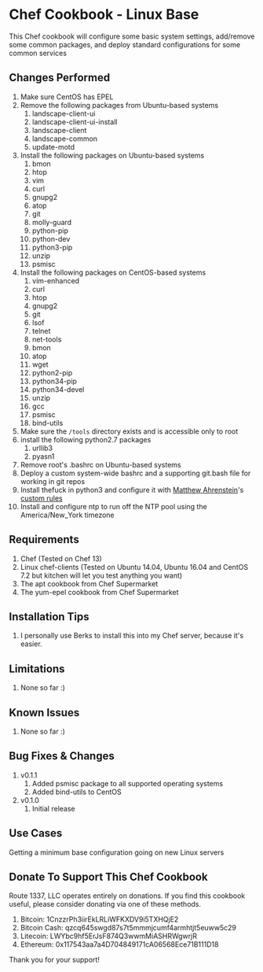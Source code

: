 Chef Cookbook - Linux Base
==============
This Chef cookbook will configure some basic system settings, add/remove some common packages, and deploy standard configurations for some common services  

Changes Performed
------------
1. Make sure CentOS has EPEL
2. Remove the following packages from Ubuntu-based systems
    1. landscape-client-ui
    2. landscape-client-ui-install
    3. landscape-client
    4. landscape-common
    5. update-motd
3. Install the following packages on Ubuntu-based systems
    1. bmon
    2. htop
    3. vim
    4. curl
    5. gnupg2
    6. atop
    7. git
    8. molly-guard
    9. python-pip
    10. python-dev
    11. python3-pip
    12. unzip
    13. psmisc
4. Install the following packages on CentOS-based systems
    1. vim-enhanced
    2. curl
    3. htop
    4. gnupg2
    5. git
    6. lsof
    7. telnet
    8. net-tools
    9. bmon
    10. atop
    11. wget
    12. python2-pip
    13. python34-pip
    14. python34-devel
    15. unzip
    16. gcc
    17. psmisc
    18. bind-utils
5. Make sure the `/tools` directory exists and is accessible only to root
6. install the following python2.7 packages
    1. urllib3
    2. pyasn1
7. Remove root's .bashrc on Ubuntu-based systems
8. Deploy a custom system-wide bashrc and a supporting git.bash file for working in git repos
9. Install thefuck in python3 and configure it with [Matthew Ahrenstein](https://www.ahrenstein.com)'s [custom rules](https://github.com/ahrenstein/thefuck-rules)
10. Install and configure ntp to run off the NTP pool using the America/New_York timezone

Requirements
------------
1. Chef (Tested on Chef 13)
2. Linux chef-clients (Tested on Ubuntu 14.04, Ubuntu 16.04 and CentOS 7.2 but kitchen will let you test anything you want)
3. The apt cookbook from Chef Supermarket
4. The yum-epel cookbook from Chef Supermarket

Installation Tips
------------

1. I personally use Berks to install this into my Chef server, because it's easier.

Limitations
------------
 1. None so far :)

Known Issues
------------
1. None so far :)

Bug Fixes & Changes
------------

1. v0.1.1
    1. Added psmisc package to all supported operating systems
    2. Added bind-utils to CentOS
2. v0.1.0
    1. Initial release

Use Cases
------------
Getting a minimum base configuration going on new Linux servers 

Donate To Support This Chef Cookbook
------------
Route 1337, LLC operates entirely on donations. If you find this cookbook useful, please consider donating via one of these methods.

1. Bitcoin: 1CnzzrPh3iirEkLRLiWFKXDV9i5TXHQjE2
2. Bitcoin Cash: qzcq645swgd87s7t5mmmjcumf4armhtjt5euww5c29
3. Litecoin: LWYbc9hf5ErJsF874Q3wwmMiASHRWgwrjR
4. Ethereum: 0x117543aa7a4D704849171cA06568Ece71B111D18

Thank you for your support!

